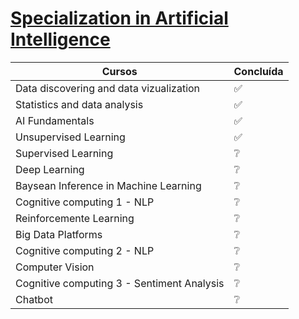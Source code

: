 # [Specialization in Artificial Intelligence](https://www.iesb.br/pos/curso/inteligencia-artificial-remoto-)

|Cursos|Concluída|
|---|---|
|Data discovering and data vizualization|✅|
|Statistics and data analysis|✅|
|AI Fundamentals|✅|
|Unsupervised Learning|✅|
|Supervised Learning|❔|
|Deep Learning|❔|
|Baysean Inference in Machine Learning|❔|
|Cognitive computing 1 - NLP|❔|
|Reinforcemente Learning|❔|
|Big Data Platforms|❔|
|Cognitive computing 2 - NLP|❔|
|Computer Vision|❔|
|Cognitive computing 3 - Sentiment Analysis|❔|
|Chatbot|❔|

